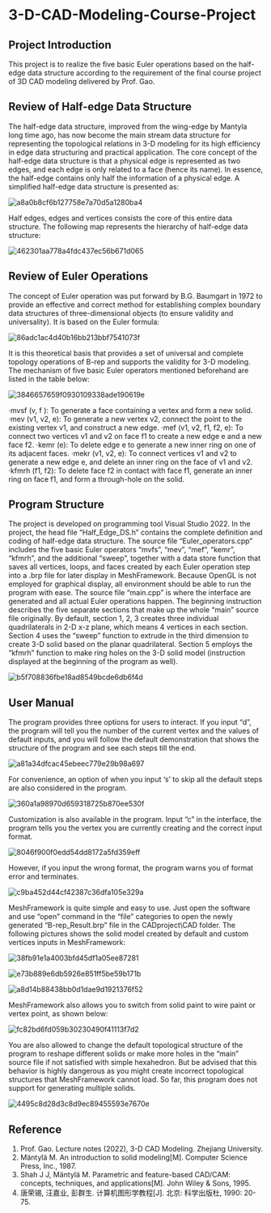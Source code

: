 # 3-D-CAD-Modeling-Course-Project
## Project Introduction
This project is to realize the five basic Euler operations based on the half-edge data structure according to the requirement of the final course project of 3D CAD modeling delivered by Prof. Gao. 

## Review of Half-edge Data Structure
The half-edge data structure, improved from the wing-edge by Mantyla long time ago, has now become the main stream data structure for representing the topological relations in 3-D modeling for its high efficiency in edge data structuring and practical application.
The core concept of the half-edge data structure is that a physical edge is represented as two edges, and each edge is only related to a face (hence its name). In essence, the half-edge contains only half the information of a physical edge. A simplified half-edge data structure is presented as:

![a8a0b8cf6b127758e7a70d5a1280ba4](https://user-images.githubusercontent.com/86988075/200841191-65efc5b0-6690-4df2-a99d-093bf9e82320.jpg)

Half edges, edges and vertices consists the core of this entire data structure. The following map represents the hierarchy of half-edge data structure:

![462301aa778a4fdc437ec56b671d065](https://user-images.githubusercontent.com/86988075/200841216-05ace4ec-1a49-4b3f-be1d-33672696a67a.jpg)  

## Review of Euler Operations
The concept of Euler operation was put forward by B.G. Baumgart in 1972 to provide an effective and correct method for establishing complex boundary data structures of three-dimensional objects (to ensure validity and universality). It is based on the Euler formula:

![86adc1ac4d40b16bb213bbf7541073f](https://user-images.githubusercontent.com/86988075/200841267-17df2aed-495d-4f6e-8feb-e6d2ea12ee3e.jpg)

It is this theoretical basis that provides a set of universal and complete topology operations of B-rep and supports the validity for 3-D modeling.
The mechanism of five basic Euler operators mentioned beforehand are listed in the table below:

![3846657659f0930109338ade190619e](https://user-images.githubusercontent.com/86988075/200841307-c71e5f8f-2828-439f-b856-c1e796ae5642.jpg)

·mvsf (v, f ): To generate a face containing a vertex and form a new solid.
·mev (v1, v2, e): To generate a new vertex v2, connect the point to the existing vertex v1, and construct a new edge.
·mef (v1, v2, f1, f2, e): To connect two vertices v1 and v2 on face f1 to create a new edge e and a new face f2.
·kemr (e): To delete edge e to generate a new inner ring on one of its adjacent faces.
·mekr (v1, v2, e): To connect vertices v1 and v2 to generate a new edge e, and delete an inner ring on the face of v1 and v2.
·kfmrh (f1, f2): To delete face f2 in contact with face f1, generate an inner ring on face f1, and form a through-hole on the solid.
## Program Structure
The project is developed on programming tool Visual Studio 2022. In the project, the head file “Half_Edge_DS.h” contains the complete definition and coding of half-edge data structure. The source file “Euler_operators.cpp” includes the five basic Euler operators “mvfs”, “mev”, “mef”, “kemr”, “kfmrh”, and the additional “sweep”, together with a data store function that saves all vertices, loops, and faces created by each Euler operation step into a .brp file for later display in MeshFramework. Because OpenGL is not employed for graphical display, all environment should be able to run the program with ease. The source file “main.cpp” is where the interface are generated and all actual Euler operations happen. The beginning instruction describes the five separate sections that make up the whole “main” source file originally. By default, section 1, 2, 3 creates three individual quadrilaterals in 2-D x-z plane, which means 4 vertices in each section. Section 4 uses the “sweep” function to extrude in the third dimension to create 3-D solid based on the planar quadrilateral. Section 5 employs the “kfmrh” function to make ring holes on the 3-D solid model (instruction displayed at the beginning of the program as well).

![b5f708836fbe18ad8549bcde6db6f4d](https://user-images.githubusercontent.com/86988075/200841357-491c9dfa-0df7-4d5d-b57e-6694a3142635.jpg)

## User Manual
The program provides three options for users to interact. If you input “d”, the program will tell you the number of the current vertex and the values of default inputs, and you will follow the default demonstration that shows the structure of the program and see each steps till the end.

![a81a34dfcac45ebeec779e29b98a697](https://user-images.githubusercontent.com/86988075/200847514-cb05e980-5934-4c8d-80ac-52ef49a9faed.jpg)

For convenience, an option of when you input ‘s’ to skip all the default steps are also considered in the program.

![360a1a98970d659318725b870ee530f](https://user-images.githubusercontent.com/86988075/200841450-aedc7766-38ab-4207-8be2-d26f0addfd8c.jpg)

Customization is also available in the program. Input “c” in the interface, the program tells you the vertex you are currently creating and the correct input format.

![8046f900f0edd54dd8172a5fd359eff](https://user-images.githubusercontent.com/86988075/200847597-b113ef9f-dda6-4992-8ece-f61e995dd6d3.jpg)

However, if you input the wrong format, the program warns you of format error and terminates.

![c9ba452d44cf42387c36dfa105e329a](https://user-images.githubusercontent.com/86988075/200847660-f371cc0d-9aac-4021-b1c2-a2c09596b92f.png)

MeshFramework is quite simple and easy to use. Just open the software and use “open” command in the “file” categories to open the newly generated “B-rep_Result.brp” file in the CADproject\CAD folder. The following pictures shows the solid model created by default and custom vertices inputs in MeshFramework:

![38fb91e1a4003bfd45df1a05ee87281](https://user-images.githubusercontent.com/86988075/200841625-9549e03d-3f4c-45c3-ae03-36480e6a8038.jpg)

![e73b889e6db5926e851ff5be59b171b](https://user-images.githubusercontent.com/86988075/200841642-747891f7-3094-468c-97eb-895ee40d5d59.jpg)

![a8d14b88438bb0d1dae9d1921376f52](https://user-images.githubusercontent.com/86988075/200841652-bd1d972f-fd93-4b99-92f2-eb52f2fd78c2.jpg)

MeshFramework also allows you to switch from solid paint to wire paint or vertex point, as shown below:

![fc82bd6fd059b30230490f41113f7d2](https://user-images.githubusercontent.com/86988075/200847828-fdbfe344-7236-42d0-b54e-a63bf949be20.jpg)

You are also allowed to change the default topological structure of the program to reshape different solids or make more holes in the “main” source file if not satisfied with simple hexahedron. But be advised that this behavior is highly dangerous as you might create incorrect topological structures that MeshFramework cannot load. So far, this program does not support for generating multiple solids.

![4495c8d28d3c8d9ec89455593e7670e](https://user-images.githubusercontent.com/86988075/200847942-267a55b0-16bc-4864-9ad0-c4f080775896.jpg)

## Reference
1. Prof. Gao. Lecture notes (2022), 3-D CAD Modeling. Zhejiang University.
2. Mäntylä M. An introduction to solid modeling[M]. Computer Science Press, Inc., 1987.
3. Shah J J, Mäntylä M. Parametric and feature-based CAD/CAM: concepts, techniques, and applications[M]. John Wiley & Sons, 1995.
4. 唐荣锡, 汪嘉业, 彭群生. 计算机图形学教程[J]. 北京: 科学出版杜, 1990: 20-75.
